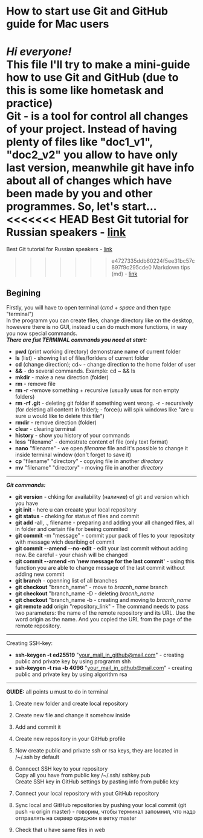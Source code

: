 # How to start use Git and GitHub guide for Mac users
*Hi everyone!*  
This file I'll try to make a mini-guide how to use Git and GitHub (due to this is some like hometask and practice)  
Git - is a tool for control all changes of your project. Instead of having plenty of files like "doc1_v1", "doc2_v2" you allow to have only last version, meanwhile git have info about all of changes which have been made by you and other programmes. So, let's start...  
<<<<<<< HEAD
Best Git tutorial for Russian speakers - [link](https://practicum.yandex.ru/trainer/git-basics/lesson/c6b9607c-e8bc-4446-89f9-c74522c3492f/)  
=======
Best Git tutorial for Russian speakers - [link](https://practicum.yandex.ru/trainer/git-basics/lesson/c6b9607c-e8bc-4446-89f9-c74522c3492f/)
>>>>>>> e4727335ddb60224f5ee31bc57c897f9c295cde0
Markdown tips (md) - [link](https://www.markdownguide.org/cheat-sheet/)

## Begining  
Firstly, you will have to open terminal (*cmd* + *space* and then type "terminal")  
In the programm you can create files, change directory like on the desktop, howevere there is no GUI, instead u can do much more functions, in way you now special commands.  
__*There are fist TERMINAL commands you need at start:*__
* **pwd** (print working directory) demonstrane name of current folder
* **ls** (list) - showing list of files/forlders of current folder
* **cd** (change direction); cd~ - change direction to the home folder of user
* **&&** - do several commands. Example: cd ~ && ls
* **mkdir** - make a new direction (folder)
* **rm** - remove file
* **rm -r** -remove something + *r*ecursive (usually usus for non empty folders)
* **rm -rf .git** - deleting git folder if something went wrong. -r - recursively (for deleting all content in folder); - force(u will spik windows like "are u sure u would like to delete this file")
* **rmdir** - remove direction (folder)
* **clear** - clearing terminal
* **history** - show you history of your commands
* **less** "filename" - demostrate content of  file (only text format)
* **nano** "filename" - we open *filename* file and it's possible to change it inside terminal window (don't forget to save it)
* **cp** "filename" "directory" - copying file in another *directory*
* **mv** "filename" "directory" - moving file in another *directory*
---
***Git commands:***
- **git version** - chking for availability (наличие) of git and version which you have
- **git init** - here u can creaate ypur local repository
- **git status** - cheking for status of files and commit
- **git add** -all, ., filename - preparing and adding your  all changed files, all in folder and certain file for beeing commited
- **git commit** -m "message" - commit ypur pack of files to your repositoty with message wich desribing of commit
- **git commit --amend --no-edit** - edit your last commit without adding new. Be careful - your chash will be changed
- **git commit --amend -m 'new message for the last commit'** - using this function you are able to change message of the last commit without adding new commit
- **git branch** - openning list of all branches
- **git checkout** "branch_name" - move to *bracnh_name* branch
- **git checkout** "branch_name -D - deleting *bracnh_name* 
- **git checkout** "branch_name -b - creating and moving to *bracnh_name*
- **git remote add** origin "repository_link" - The command needs to pass two parameters: the name of the remote repository and its URL. Use the word origin as the name. And you copied the URL from the page of the remote repository.
---
Creating SSH-key:
* **ssh-keygen -t ed25519** "your_mail_in_github@mail.com" - creating public and private key by using programm shh
* **ssh-keygen -t rsa -b 4096** "your_mail_in_github@mail.com" - creating public and private key by using algorithm rsa
---
**GUIDE:**
all points u must to do in terminal
1. Create new folder and create local repository
2. Create new file and change it somehow inside
3. Add and commit it
4. Create new repository in your GitHub profile
5. Now create public and private ssh or rsa keys, they are located in /~/.ssh by default
6. Conncect SSH key to your repository  
    <dr>Copy all you have from public key /~/.ssh/ sshkey.pub  
    <dr>Create SSH key in GitHub settings by pasting info from public key  

6. Connect your local repository with yout GitHub repository
7. Sync local and GitHub repositories by pushing your local commit (git push -u origin master) -  говорим, чтобы терминал запомнил, что надо отправлять на сервер ориджин в ветку master  
8. Check that u have same files in web